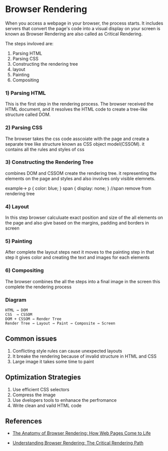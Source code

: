 # Browser Rendering 

When you access a webpage in your browser, the process starts. It includes servers that convert the page's code into a visual display on your screen is known as Browser Rendering are also called as Critical Rendering.

The steps invloved are:
1. Parsing HTML 
2. Parsing CSS
3. Constructing the rendering tree
4. layout
5. Painting
6. Compositing 

### 1) Parsing HTML 
This is the first step in the rendering process. The browser received the HTML document, and it resolves the HTML code to create a tree-like structure called DOM.

### 2) Parsing CSS
The browser takes the css code asscoiate with the page and create a separate tree like structure known as CSS object model(CSSOM). it contains all the rules and styles of css

### 3) Constructing the Rendering Tree 
combines DOM and CSSOM create the rendering tree. it representing the elements on the page and styles and also involves only visible elemnets.

  example->  p { color: blue; }
  span { display: none; }  //span remove from rendering tree
             

### 4) Layout
In this step browser calculuate exact position and size of the all elements on the page and also give based on the margins, padding and borders in screen

### 5) Painting 
After complete the layout steps next it moves to the painting step in that step it gives color and creating the text and images for each elements  

### 6) Compositing
The browser combines the all the steps into a final image in the screen this complete the rendering process


### Diagram 
    HTML → DOM
    CSS  → CSSOM
    DOM + CSSOM → Render Tree
    Render Tree → Layout → Paint → Composite → Screen


## Common issues 
1) Conflicting style rules can cause unexpected layouts 
2) It breake the rendering because of invalid structure in HTML and CSS
3) Large image it takes some time to paint


## Optimization Strategies
1) Use efficient CSS selectors 
2) Compress the image 
3) Use dvelopers tools to enhanace the perfromance
4) Write clean and vaild HTML code

## References
* [The Anatomy of Browser Rendering: How Web Pages Come to Life](https://medium.com/@regondaakhil/the-anatomy-of-browser-rendering-how-web-pages-come-to-life-6fa9e801a3f)

* [Understanding Browser Rendering: The Critical Rendering Path](https://www.linkedin.com/pulse/understanding-browser-rendering-critical-path-divyansh-singh)

